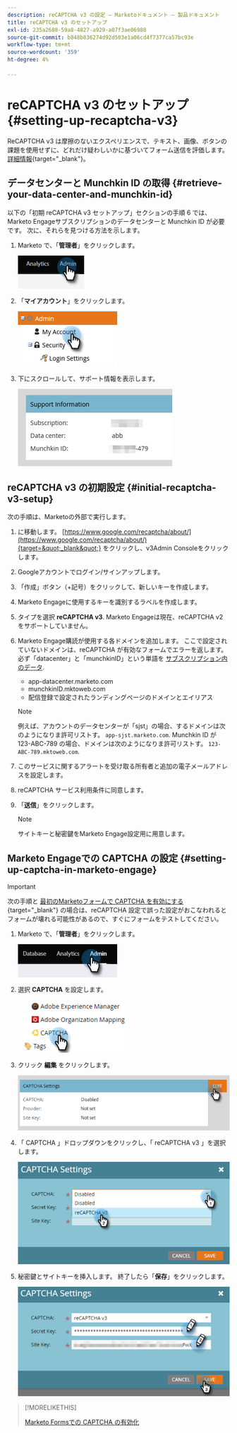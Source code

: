 ```yaml
---
description: reCAPTCHA v3 の設定 — Marketoドキュメント — 製品ドキュメント
title: reCAPTCHA v3 のセットアップ
exl-id: 235a2688-59a8-4827-a929-a07f3ae06988
source-git-commit: b848b836274d92d503e1a06cd4f7377ca57bc93e
workflow-type: tm+mt
source-wordcount: '359'
ht-degree: 4%

---
```


# reCAPTCHA v3 のセットアップ {#setting-up-recaptcha-v3}

ReCAPTCHA v3 は摩擦のないエクスペリエンスで、テキスト、画像、ボタンの課題を使用せずに、どれだけ疑わしいかに基づいてフォーム送信を評価します。 [詳細情報](https://developers.google.com/search/blog/2018/10/introducing-recaptcha-v3-new-way-to){target=&quot;_blank&quot;}。

## データセンターと Munchkin ID の取得 {#retrieve-your-data-center-and-munchkin-id}

以下の「初期 reCAPTCHA v3 セットアップ」セクションの手順 6 では、Marketo Engageサブスクリプションのデータセンターと Munchkin ID が必要です。 次に、それらを見つける方法を示します。

1. Marketo で、「**管理者**」をクリックします。

   ![](assets/setting-up-recaptcha-v3-1.png)

1. 「**マイアカウント**」をクリックします。

   ![](assets/setting-up-recaptcha-v3-2.png)

1. 下にスクロールして、サポート情報を表示します。

   ![](assets/setting-up-recaptcha-v3-3.png)

## reCAPTCHA v3 の初期設定 {#initial-recaptcha-v3-setup}

次の手順は、Marketoの外部で実行します。

1. に移動します。 [https://www.google.com/recaptcha/about/](https://www.google.com/recaptcha/about/){target=&quot;_blank&quot;} をクリックし、v3Admin Consoleをクリックします。

1. Googleアカウントでログイン/サインアップします。

1. 「作成」ボタン（+記号）をクリックして、新しいキーを作成します。

1. Marketo Engageに使用するキーを識別するラベルを作成します。

1. タイプを選択 **reCAPTCHA v3**. Marketo Engageは現在、reCAPTCHA v2 をサポートしていません。

1. Marketo Engage購読が使用する各ドメインを追加します。 ここで設定されていないドメインは、reCAPTCHA が有効なフォームでエラーを返します。 必ず「datacenter」と「munchkinID」という単語を [サブスクリプション内のデータ](#retrieve-your-data-center-and-munchkin-id).

   * app-datacenter.marketo.com
   * munchkinID.mktoweb.com
   * 配信登録で設定されたランディングページのドメインとエイリアス

   >[!NOTE]
   >
   >例えば、アカウントのデータセンターが「sjst」の場合、するドメインは次のようになりま許可リストす。 `app-sjst.marketo.com`. Munchkin ID が 123-ABC-789 の場合、ドメインは次のようになりま許可リストす。 `123-ABC-789.mktoweb.com`.

1. このサービスに関するアラートを受け取る所有者と追加の電子メールアドレスを設定します。

1. reCAPTCHA サービス利用条件に同意します。

1. 「**送信**」をクリックします。

   >[!NOTE]
   >
   >サイトキーと秘密鍵をMarketo Engage設定用に用意します。

## Marketo Engageでの CAPTCHA の設定 {#setting-up-captcha-in-marketo-engage}

>[!IMPORTANT]
>
>次の手順と [最初のMarketoフォームで CAPTCHA を有効にする](/help/marketo/product-docs/demand-generation/forms/using-captcha/enable-captcha-in-marketo-forms.md){target=&quot;_blank&quot;} の場合は、reCAPTCHA 設定で誤った設定がおこなわれるとフォームが壊れる可能性があるので、すぐにフォームをテストしてください。

1. Marketo で、「**管理者**」をクリックします。

   ![](assets/setting-up-recaptcha-v3-4.png)

1. 選択 **CAPTCHA** を設定します。

   ![](assets/setting-up-recaptcha-v3-5.png)

1. クリック **編集** をクリックします。

   ![](assets/setting-up-recaptcha-v3-6.png)

1. 「 CAPTCHA 」ドロップダウンをクリックし、「 reCAPTCHA v3 」を選択します。

   ![](assets/setting-up-recaptcha-v3-7.png)

1. 秘密鍵とサイトキーを挿入します。 終了したら「**保存**」をクリックします。

   ![](assets/setting-up-recaptcha-v3-8.png)

>[!MORELIKETHIS]
>
>[Marketo Formsでの CAPTCHA の有効化](/help/marketo/product-docs/demand-generation/forms/using-captcha/enable-captcha-in-marketo-forms.md)
